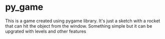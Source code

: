 # py_game
This is a game created using pygame library.
It's just a sketch with a rocket that can hit the object from the window.
Something simple but it can be upgrated with levels and other features
